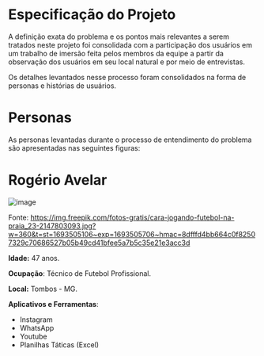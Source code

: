 # Especificação do Projeto

A definição exata do problema e os pontos mais relevantes a serem tratados neste projeto foi consolidada com a participação dos usuários em um trabalho de imersão feita pelos membros da equipe a partir da observação dos usuários em seu local natural e por meio de entrevistas. 

Os detalhes levantados nesse processo foram consolidados na forma de personas e histórias de usuários.

# Personas

As personas levantadas durante o processo de entendimento do problema são apresentadas nas seguintes figuras: 

# Rogério Avelar

 ![image](https://github.com/ICEI-PUC-Minas-PMV-ADS/pmv-ads-2023-2-e2-proj-int-t1-time2-futebol/assets/126628545/8c93f3f5-0f5a-4cd5-884e-478cbc156c51)

 Fonte: https://img.freepik.com/fotos-gratis/cara-jogando-futebol-na-praia_23-2147803093.jpg?w=360&t=st=1693505106~exp=1693505706~hmac=8dfffd4bb664c0f82507329c70686527b05b49cd41bfee5a7b5c35e21e3acc3d

**Idade:** 47 anos.

**Ocupação**: Técnico de Futebol Profissional.

**Local:** Tombos - MG.

**Aplicativos e Ferramentas**:

- Instagram 
- WhatsApp 
- Youtube 
- Planilhas Táticas (Excel) 




 


 
